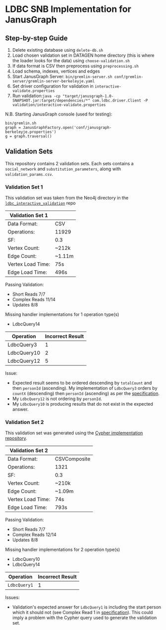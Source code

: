 # LDBC SNB Implementation for JanusGraph

## Step-by-step Guide ##

1. Delete existing database using `delete-db.sh`
2. Load chosen validation set in DATAGEN home directory (this is where the loader looks for the data) using `choose-validation.sh`
3. If data format is CSV then preprocess using `preprocessing.sh`
3. Load schema, indexes, vertices and edges 
5. Start JanusGraph Server: `bin/gremlin-server.sh conf/gremlin-server/gremlin-server-berkeleyje.yaml`
6. Set driver configuration for validation in `interactive-validate.properties`
7. Run validation:`java -cp "target/janusgraph-1.0-SNAPSHOT.jar:target/dependencies/*" com.ldbc.driver.Client -P validation/interactive-validate.properties`


N.B. Starting JanusGraph console (used for testing): 
```
bin/gremlin.sh
graph = JanusGraphFactory.open('conf/janusgraph-berkeleyje.properties')
g = graph.traversal()
```

## Validation Sets ##

This repository contains 2 validation sets. Each sets contains a `social_network` and `substitution_parameters`, along with `validation_params.csv`. 

### Validation Set 1 ###

This validation set was taken from the Neo4j directory in the [`ldbc_interactive_validation`](https://github.com/ldbc/ldbc_snb_interactive_validation) repo

|   Validation Set 1 |        |
|--------------------|--------|
| Data Format:       | CSV    |
| Operations:        | 11929  |
| SF:                | 0.3    |
| Vertex Count:      | ~212k  |
| Edge Count:        | ~1.11m |
| Vertex Load Time:  | 75s    |
| Edge Load Time:    | 496s   |

Passing Validation:
+ Short Reads 7/7
+ Complex Reads 11/14
+ Updates 8/8

Missing handler implementations for 1 operation type(s)
+ LdbcQuery14

| Operation  | Incorrect Result |
|------------|------------------|
| LdbcQuery3 | 1                |
| LdbcQuery10| 2                |
| LdbcQuery12| 5                |

Issue: 
+ Expected result seems to be ordered descending by `totalCount` and then `personId` (ascending). My implementation of `LdbcQuery3` orders by `countX` (descending) then `personId` (ascending) as per the [specification](https://ldbc.github.io/ldbc_snb_docs/ldbc-snb-specification.pdf).
+ My `LdbcQuery12` is not ordering by `personId`.
+ My `LdbcQuery10` is producing results that do not exist in the expected answer.

### Validation Set 2 ###

This validation set was generated using the [Cypher implementation repository](https://github.com/ldbc/ldbc_snb_implementations). 

|  Validation Set 2 |              |
|-------------------|--------------|
| Data Format:      | CSVComposite |
| Operations:       | 1321         |
| SF:               | 0.3          |
| Vertex Count:     | ~210k        |
| Edge Count:       | ~1.09m       |
| Vertex Load Time: | 74s          |
| Edge Load Time:   | 793s         |


Passing Validation:
+ Short Reads 7/7
+ Complex Reads 12/14
+ Updates 8/8

Missing handler implementations for 2 operation type(s)
+ LdbcQuery10
+ LdbcQuery14

| Operation  | Incorrect Result |
|------------|------------------|
| `LdbcQuery1` | 1              |



Issues: 
+ Validation's expected answer for `LdbcQuery1` is including the start person which it should not (see Complex Read 1 in [specification](https://ldbc.github.io/ldbc_snb_docs/ldbc-snb-specification.pdf)). This could imply a problem with the Cypher query used to generate the validation set.










